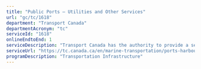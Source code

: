 ```yaml
---
title: "Public Ports – Utilities and Other Services"
url: "gc/tc/1618"
department: "Transport Canada"
departmentAcronym: "tc"
serviceId: "1618"
onlineEndtoEnd: 1
serviceDescription: "Transport Canada has the authority to provide a service to assist in the carrying on of the movement of passengers and goods in a safe and efficient manner while protecting the environment"
serviceUrl: "https://tc.canada.ca/en/marine-transportation/ports-harbours-anchorages/charges-services-public-ports-owned-transport-canada#utility"
programDescription: "Transportation Infrastructure"
---
```

